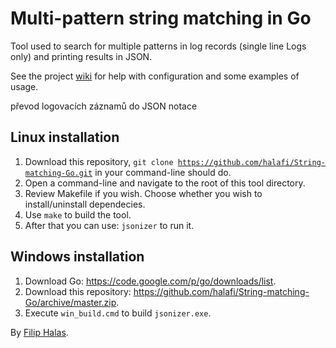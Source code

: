 Multi-pattern string matching in Go
==================
Tool used to search for multiple patterns in log records (single line Logs only) and printing results in JSON. 

See the project <a href="https://github.com/halafi/String-matching-Go/wiki">wiki</a> for help with configuration and some examples of usage.

převod logovacích záznamů do JSON notace

Linux installation
-----------------------
1. Download this repository, <code>git clone https://github.com/halafi/String-matching-Go.git</code> in your command-line should do.
2. Open a command-line and navigate to the root of this tool directory.
3. Review Makefile if you wish. Choose whether you wish to install/uninstall dependecies.
4. Use <code>make</code> to build the tool.
5. After that you can use: <code>jsonizer</code> to run it.

Windows installation
-----------------------
1. Download Go: https://code.google.com/p/go/downloads/list.
2. Download this repository: https://github.com/halafi/String-matching-Go/archive/master.zip.
3. Execute <code>win_build.cmd</code> to build <code>jsonizer.exe</code>.

By <a href="mailto:xgam33@gmail.com">Filip Halas</a>.
